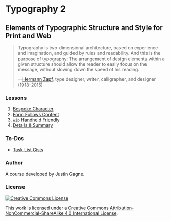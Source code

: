 # Typography 2
## Elements of Typographic Structure and Style for Print and Web

> Typography is two-dimensional architecture, based on experience and imagination, and guided by rules and readability. And this is the purpose of typography: The arrangement of design elements within a given structure should allow the reader to easily focus on the message, without slowing down the speed of his reading.
>
> —[Hermann Zapf](https://qz.com/421855/hermann-zapf-the-font-designer-behind-palatino-and-zapf-dingbats-has-died-at-96/), type designer, writer, calligrapher, and designer (1918–2015)


### Lessons

1. [Bespoke Character](01-bespoke-character.md)
2. [Form Follows Content](02-form-follows-content.md)
3. `wip` [Handheld Friendly](03-handheld-friendly.md)
4. [Details & Summary](04-details-summary.md)

### To-Dos

- [Task List Gists](https://github.com/jgagne/typography-2-fa-17/issues/1)

### Author

A course developed by Justin Gagne.

### License

<a rel="license" href="http://creativecommons.org/licenses/by-nc-sa/4.0/"><img alt="Creative Commons License" style="border-width:0" src="https://i.creativecommons.org/l/by-nc-sa/4.0/80x15.png" /></a>

This work is licensed under a <a rel="license" href="http://creativecommons.org/licenses/by-nc-sa/4.0/">Creative Commons Attribution-NonCommercial-ShareAlike 4.0 International License</a>.
